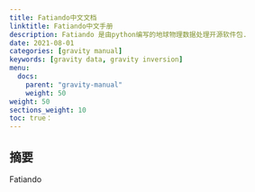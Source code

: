 ```yaml
---
title: Fatiando中文文档
linktitle: Fatiando中文手册
description: Fatiando 是由python编写的地球物理数据处理开源软件包.
date: 2021-08-01
categories: [gravity manual]
keywords: [gravity data, gravity inversion]
menu:
  docs:
    parent: "gravity-manual"
    weight: 50
weight: 50
sections_weight: 10
toc: true：
---
```


## 摘要

Fatiando

